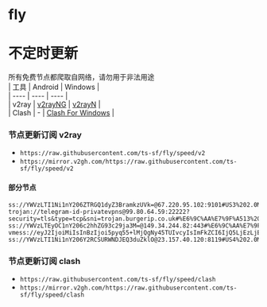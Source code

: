 # fly
# 不定时更新
所有免费节点都爬取自网络，请勿用于非法用途  
|  工具  | Android  | Windows  |  
|  ----  | ----   | ----  |  
| v2ray  | [v2rayNG](https://github.com/2dust/v2rayNG/releases) | [v2rayN](https://github.com/2dust/v2rayN/releases) |  
| Clash  | - | [Clash For Windows](https://github.com/2dust/clashN/releases) | 
  
### 节点更新订阅  v2ray
- `https://raw.githubusercontent.com/ts-sf/fly/speed/v2`  
- `https://mirror.v2gh.com/https://raw.githubusercontent.com/ts-sf/fly/speed/v2`  

#### 部分节点  
``` 
ss://YWVzLTI1Ni1nY206ZTRGQ1dyZ3BramkzUVk=@67.220.95.102:9101#US3%202.0MB%2Fs
trojan://telegram-id-privatevpns@99.80.64.59:22222?security=tls&type=tcp&sni=trojan.burgerip.co.uk#%E6%9C%AA%E7%9F%A513%2015.5MB%2Fs
ss://YWVzLTEyOC1nY206c2hhZG93c29ja3M=@149.34.244.82:443#%E6%9C%AA%E7%9F%A520%207.8MB%2Fs
vmess://eyJ2IjoiMiIsInBzIjoi5pyq55+lMjQgNy45TUIvcyIsImFkZCI6IjQ5LjEzLjEyNi4xMzYiLCJwb3J0IjoiNTQwMzEiLCJpZCI6Ijg5OTBlYjJlLTUxMGQtNDQzMS1hZDhkLWI1YzQ4OGQwMzkzNiIsImFpZCI6IjAiLCJzY3kiOiJhdXRvIiwibmV0IjoidGNwIiwidHlwZSI6Imh0dHAiLCJob3N0IjoiZmFzdC5jb20iLCJwYXRoIjoiLyIsInRscyI6IiIsInNuaSI6IiIsInRlc3RfbmFtZSI6IjI0In0=
ss://YWVzLTI1Ni1nY206Y2RCSURWNDJEQ3duZklO@23.157.40.120:8119#US4%202.0MB%2Fs
```
### 节点更新订阅  clash
- `https://raw.githubusercontent.com/ts-sf/fly/speed/clash`  
- `https://mirror.v2gh.com/https://raw.githubusercontent.com/ts-sf/fly/speed/clash`  


